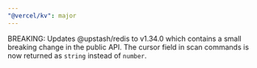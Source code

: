 ```yaml
---
"@vercel/kv": major
---
```


BREAKING: Updates @upstash/redis to v1.34.0 which contains a small breaking change in the public API. The cursor field in scan commands is now returned as `string` instead of `number`.
